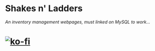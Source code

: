 # Shakes n' Ladders

*An inventory management webpages, must linked on MySQL to work...*

# [![ko-fi](https://ko-fi.com/img/githubbutton_sm.svg)](https://ko-fi.com/J3J123MH0)
